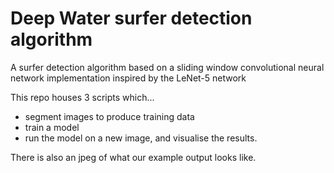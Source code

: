 # Deep Water surfer detection algorithm

A surfer detection algorithm based on a sliding window convolutional neural network implementation inspired by the LeNet-5 network

This repo houses 3 scripts which...
- segment images to produce training data
- train a model
- run the model on a new image, and visualise the results.

There is also an jpeg of what our example output looks like.
